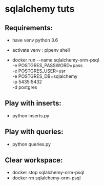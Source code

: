 # sqlalchemy tuts

## Requirements:

- have venv python 3.6
- activate venv : pipenv shell

- docker run --name sqlalchemy-orm-psql \
  -e POSTGRES_PASSWORD=pass \
  -e POSTGRES_USER=usr \
  -e POSTGRES_DB=sqlalchemy \
  -p 5435:5432 \
  -d postgres

## Play with inserts:

- python inserts.py

## Play with queries:

- python queries.py

## Clear workspace:

- docker stop sqlalchemy-orm-psql
- docker rm sqlalchemy-orm-psql
